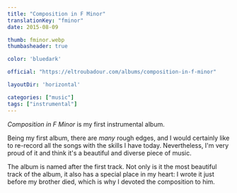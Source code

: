 ```yaml
---
title: "Composition in F Minor"
translationKey: "fminor"
date: 2015-08-09

thumb: fminor.webp
thumbasheader: true

color: 'bluedark'

official: "https://eltroubadour.com/albums/composition-in-f-minor"

layoutDir: 'horizontal'

categories: ["music"]
tags: ["instrumental"]
---
```


_Composition in F Minor_ is my first instrumental album. 

Being my first album, there are _many_ rough edges, and I would certainly like to re-record all the songs with the skills I have today. Nevertheless, I'm very proud of it and think it's a beautiful and diverse piece of music.

The album is named after the first track. Not only is it the most beautiful track of the album, it also has a special place in my heart: I wrote it just before my brother died, which is why I devoted the composition to him.